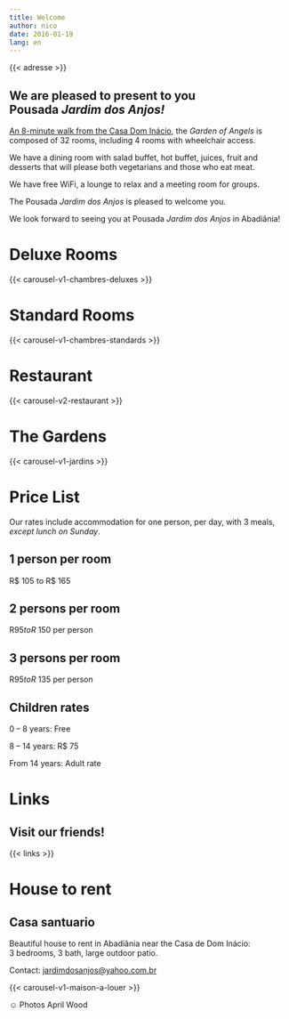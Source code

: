 ```yaml
---
title: Welcome
author: nico
date: 2016-01-19
lang: en
---
```


{{< adresse >}}

## We are pleased to present to you Pousada <i>Jardim dos Anjos!</i>

<a href="http://goo.gl/maps/i1L2U"><span class="domInacio">An 8-minute walk from the Casa Dom Inácio</span></a>, the <i>Garden of Angels</i> is composed of 32 rooms, including 4 rooms with wheelchair access.

We have a dining room with salad buffet, hot buffet, juices, fruit and desserts that will please both vegetarians and those who eat meat.

We have free WiFi, a lounge to relax and a meeting room for groups.

The Pousada <i>Jardim dos Anjos</i> is pleased to welcome you.

We look forward to seeing you at Pousada <i>Jardim dos Anjos</i> in Abadiânia!

<h1 id="photos_chambres_deluxes">Deluxe Rooms</h1>

{{< carousel-v1-chambres-deluxes >}}

<h1 id="photos_chambres_standards">Standard Rooms</h1>

{{< carousel-v1-chambres-standards >}}

<h1 id="photos_coin-repas">Restaurant</h1>

{{< carousel-v2-restaurant >}}

<h1 id="photos_jardins">The Gardens</h1>

{{< carousel-v1-jardins >}}

<!--
# Photos

[metaslider id=92]

*Photos by Pasha Antonov: <a href="http://www.pavelantonov.com">www.pavelantonov.com</a>
-->


# Price List

Our rates include accommodation for one person, per day, with 3 meals, <em>except lunch on Sunday</em>.

## 1 person per room

R$ 105 to R$ 165

## 2 persons per room

R$ 95 to R$ 150 per person

## 3 persons per room

R$ 95 to R$ 135 per person

## Children rates

0 – 8 years: Free

8 – 14 years: R$ 75

From 14 years: Adult rate

<!--
<h1>Testimonials</h1>
-->
<!-- Vide -->


# Links

## Visit our friends!

{{< links >}}


# House to rent

## Casa santuario

Beautiful house to rent in Abadiânia near the Casa de Dom Inácio: 3 bedrooms, 3 bath, large outdoor patio.

Contact: <a href="mailto:jardimdosanjos@yahoo.com.br">jardimdosanjos@yahoo.com.br</a>

{{< carousel-v1-maison-a-louer >}}

☺ Photos April Wood
